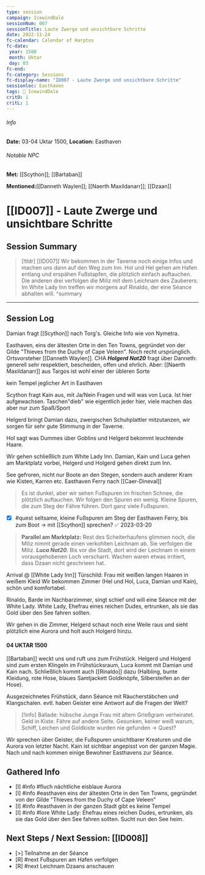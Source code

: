 ```yaml
---
type: session
campaign: IcewindDale
sessionNum: 007
sessionTitle: Laute Zwerge und unsichtbare Schritte
date: 2022-11-24
fc-calendar: Calendar of Harptos
fc-date:
 year: 1500
 month: Uktar
 day: 03
fc-end:
fc-category: Sessions
fc-display-name: "ID007 - Laute Zwerge und unsichtbare Schritte"
sessionloc: Easthaven
tags: 📅 IcewindDale
critO: 1
critL: 1
---
```

###### Info
**Date:** 03-04 Uktar 1500, **Location:** Easthaven
###### Notable NPC
**Met:** [[Scython]]; [[Bartaban]]

**Mentioned:**[[Danneth Waylen]]; [[Naerth Maxildanarr]]; [[Dzaan]]

# [[ID007]] - Laute Zwerge und unsichtbare Schritte
## Session Summary
> [!tldr] [[ID007]]
> Wir bekommen in der Taverne noch einige Infos und machen uns dann auf den Weg zum Inn. Hol und Hel gehen am Hafen entlang und erspähen Fußstapfen, die plötzlich einfach auftauchen. Die anderen drei verfolgen die Miliz mit dem Leichnam des Zauberers. Im White Lady Inn treffen wir morgens auf Rinaldo, der eine Séance abhalten will.
> ^summary
---
## Session Log

Damian fragt [[Scython]] nach Torg's. Gleiche Info wie von Nymetra. 

Easthaven, eins der ältesten Orte in den Ten Towns, gegründet von der Gilde "Thieves from the Duchy of Cape Veleen". Noch recht ursprünglich. Ortsvorsteher [[Danneth Waylen]].
CHA ***Holgerd Nat20*** fragt über Danneth: generell sehr respektiert, bescheiden, offen und ehrlich. Aber: [[Naerth Maxildanarr]] aus Targos ist wohl einer der übleren Sorte

kein Tempel jeglicher Art in Easthaven

Scython fragt Kain aus, mit Ja/Nein Fragen und will was von Luca. Ist hier aufgewachsen.
Taschen"dieb" wie eigentlich jeder hier, viele machen das aber nur zum Spaß/Sport

Helgerd bringt Damian dazu, zwergischen Schuhplattler mitzutanzen, wir sorgen für sehr gute Stimmung in der Taverne.

Hol sagt was Dummes über Goblins und Helgerd bekommt leuchtende Haare.

Wir gehen schließlich zum White Lady Inn. Damian, Kain und Luca gehen am Marktplatz vorbei, Helgerd und Holgerd gehen direkt zum Inn.

See gefroren, nicht nur Boote an den Stegen, sondern auch anderer Kram wie Kisten, Karren etc.
Easthaven Ferry nach [[Caer-Dineval]]
>Es ist dunkel, aber wir sehen Fußspuren im frischen Schnee, die plötzlich auftauchen. Wir folgen den Spuren ein wenig. Kleine Spuren, die zum Steg der Fähre führen. Dort ganz viele Fußspuren.
- [x] #quest seltsame, kleine Fußspuren am Steg der Easthaven Ferry, bis zum Boot -> mit [[Scython]] sprechen? ✅ 2023-03-20

>**Parallel am Marktplatz:**
Rest des Scheiterhaufens glimmen noch, die Miliz nimmt gerade einen verkohlten Leichnam ab. Sie verfolgen die Miliz. ***Luca Nat20***. Bis vor die Stadt, dort wird der Leichnam in einem vorausgehobenen Loch verscharrt. Wachen waren etwas irritiert, dass Dzaan nicht geschrieen hat.

Arrival @ [[White Lady Inn]]
Türschild: Frau mit weißen langen Haaren in weißem Kleid
Wir bekommen Zimmer (Hel und Hol, Luca, Damian und Kain), schön und komfortabel.

Rinaldo, Barde im Nachbarzimmer, singt schief und will eine Séance mit der White Lady.
White Lady, Ehefrau eines reichen Dudes, ertrunken, als sie das Gold über den See fahren sollten.

Wir gehen in die Zimmer, Helgerd schaut noch eine Weile raus und sieht plötzlich eine Aurora und holt auch Holgerd hinzu.

#### 04 UKTAR 1500
[[Bartaban]] weckt uns und ruft uns zum Frühstück. Helgerd und Holgerd sind zum ersten Klingeln im Frühstücksraum, Luca kommt mit Damian und Kain nach.
Schließlich kommt auch [[Rinaldo]] dazu (Halbling, bunte Kleidung, rote Hose, blaues Samtjackett Goldknöpfe, Silbersteifen an der Hose).

Ausgezeichnetes Frühstück, dann Séance mit Räucherstäbchen und Klangschalen. evtl. haben Geister eine Antwort auf die Fragen der Welt?

>[!info] Ballade:
hübsche Junge Frau mit altem Grießgram verheiratet. Geld in Kiste. Fähre auf andere Seite. Gesunken, keiner weiß warum, Schiff, Leichen und Goldkiste wurden nie gefunden
-> Quest?

Wir sprechen über Geister, die Fußspuren unsichtbarer Kreaturen und die Aurora von letzter Nacht. Kain ist sichtbar angepisst von der ganzen Magie. Nach und nach kommen einige Bewohner Easthavens zur Séance.

## Gathered Info
- [I] #info #fluch nächtliche eisblaue Aurora
- [I] #info #easthaven eins der ältesten Orte in den Ten Towns, gegründet von der Gilde "Thieves from the Duchy of Cape Veleen"
- [I] #info #easthaven in der ganzen Stadt gibt es keine Tempel
- [I] #info #lore White Lady: Ehefrau eines reichen Dudes, ertrunken, als sie das Gold über den See fahren sollten. Sucht nun den See heim.

## Next Steps / Next Session: [[ID008]]
- [>] Teilnahme an der Séance
- [R] #next Fußspuren am Hafen verfolgen
- [R] #next Leichnam Dzaans anschauen

